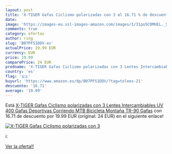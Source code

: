```yaml
---
layout: post
title: 'X-TIGER Gafas Ciclismo polarizadas con 3 al 16.71 % de descuento'
date: 
image: 'https://images-eu.ssl-images-amazon.com/images/I/31po5COMUEL._SL200_.jpg'
comments: true
category: ofertas
author: ring
slug: 'B07PFS1DDV-es'
actualPrice: 19.99 EUR
currency: EUR
price: 19.99
comparePrice: 24 EUR
prodname: 'X-TIGER Gafas Ciclismo polarizadas con 3 Lentes Intercambiables UV 400 Gafas Deportivas Corriendo MTB Bicicleta Montaña TR-90 Gafas'
country: 'es'
flag: '🇪🇸'
buyurl: 'https://www.amazon.es/dp/B07PFS1DDV/?tag=tolees-21'
descuento: '16.71'
average: '19.99'
---
```


Está [X-TIGER Gafas Ciclismo polarizadas con 3 Lentes Intercambiables UV 400 Gafas Deportivas Corriendo MTB Bicicleta Montaña TR-90 Gafas](https://www.amazon.es/dp/B07PFS1DDV/?tag=tolees-21) con 16.71 de descuento por 19.99 EUR (original: 24 EUR) en el siguiente enlace!

[![X-TIGER Gafas Ciclismo polarizadas con 3](https://images-eu.ssl-images-amazon.com/images/I/31po5COMUEL._SL200_.jpg)](https://www.amazon.es/dp/B07PFS1DDV/?tag=tolees-21)

ℹ️:


[Ver la oferta!!](https://www.amazon.es/dp/B07PFS1DDV/?tag=tolees-21)
